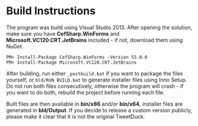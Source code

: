 # Build Instructions

The program was build using Visual Studio 2013. After opening the solution, make sure you have **CefSharp.WinForms** and **Microsoft.VC120.CRT.JetBrains** included - if not, download them using NuGet.
```
PM> Install-Package CefSharp.WinForms -Version 55.0.0
PM> Install-Package Microsoft.VC120.CRT.JetBrains
```

After building, run either `_postbuild.bat` if you want to package the files yourself, or `bld/RUN BUILD.bat` to generate installer files using Inno Setup. Do not run both files consecutively, otherwise the program will crash - if you want to do both, rebuild the project before running each file.

Built files are then available in **bin/x86** and/or **bin/x64**, installer files are generated in **bld/Output**. If you decide to release a custom version publicly, please make it clear that it is not the original TweetDuck.
